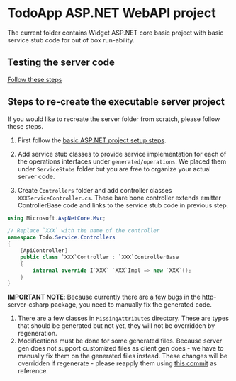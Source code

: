# TodoApp ASP.NET WebAPI project

The current folder contains Widget ASP.NET core basic project with basic service stub code for out of box run-ability.

## Testing the server code

[Follow these steps](../../../how-to-test-server-api.md)

## Steps to re-create the executable server project

If you would like to recreate the server folder from scratch, please follow these steps.

1. First follow the [basic ASP.NET project setup steps](../README.md#steps-to-create-basic-aspnet-webapi-projects).

1. Add service stub classes to provide service implementation for each of the operations interfaces under `generated/operations`. We placed them under `ServiceStubs` folder but you are free to organize your actual server code.

1. Create `Controllers` folder and add controller classes `XXXServiceController.cs`. These bare bone controller extends emitter ControllerBase code and links to the service stub code in previous step.

```csharp
using Microsoft.AspNetCore.Mvc;

// Replace `XXX` with the name of the controller
namespace Todo.Service.Controllers
{
    [ApiController]
    public class `XXX`Controller : `XXX`ControllerBase
    {
        internal override I`XXX` `XXX`Impl => new `XXX`();
    }
}
```

**IMPORTANT NOTE**: Because currently there are [a few bugs](https://github.com/microsoft/typespec/issues/5221) in the http-server-csharp package, you need to manually fix the generated code.
1. There are a few classes in `MissingAttributes` directory. These are types that should be generated but not yet, they will not be overridden by regeneration.
2. Modifications must be done for some generated files. Because server gen does not support customized files as client gen does - we have to manually fix them on the generated files instead. These changes will be overridden if regenerate - please reapply them using [this commit](https://github.com/allenjzhang/typespec-e2e-demo/pull/9/commits/57d1826717cc29cbdbb53e39835e8d58a5d3a118) as reference.
